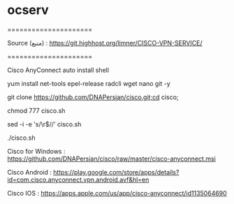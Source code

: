 # ocserv
=====================

Source (منبع) : https://git.highhost.org/limner/CISCO-VPN-SERVICE/

=====================

Cisco AnyConnect auto install shell


yum install net-tools epel-release radcli wget nano git -y

git clone https://github.com/DNAPersian/cisco.git;cd cisco;

chmod 777 cisco.sh

sed -i -e 's/\r$//' cisco.sh

./cisco.sh


Cisco for Windows :
https://github.com/DNAPersian/cisco/raw/master/cisco-anyconnect.msi

Cisco Android :
https://play.google.com/store/apps/details?id=com.cisco.anyconnect.vpn.android.avf&hl=en

Cisco IOS :
https://apps.apple.com/us/app/cisco-anyconnect/id1135064690
